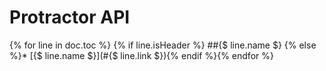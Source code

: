 Protractor API
==============

{% for line in doc.toc %}
{% if line.isHeader %}
##{$ line.name $}
{% else %}* [{$ line.name $}](#{$ line.link $}){% endif %}{% endfor %}
